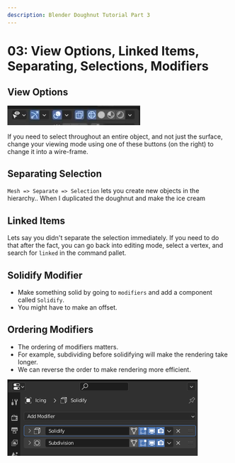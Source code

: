 ```yaml
---
description: Blender Doughnut Tutorial Part 3
---
```


# 03: View Options, Linked Items, Separating, Selections, Modifiers

## View Options

![The wire-frame/flat circle button](<../../.gitbook/assets/image (657) (1).png>)

If you need to select throughout an entire object, and not just the surface, change your viewing mode using one of these buttons (on the right) to change it into a wire-frame.

## Separating Selection

`Mesh => Separate => Selection`  lets you create new objects in the hierarchy.. When I duplicated the doughnut and make the ice cream

## Linked Items

Lets say you didn't separate the selection immediately. If you need to do that after the fact, you can go back into editing mode, select a vertex, and search for `linked` in the command pallet.

## Solidify Modifier

* Make something solid by going to `modifiers`  and add a component called `Solidify`.&#x20;
* You might have to make an offset.

## Ordering Modifiers

* The ordering of modifiers matters.
* For example, subdividing before solidifying will make the rendering take longer.
* We can reverse the order to make rendering more efficient.

![](<../../.gitbook/assets/image (649) (2).png>)
